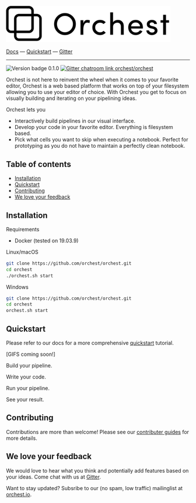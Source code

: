 <img src='docs/source/img/logo.png' width="450px" />
<br/>

[Docs](https://orchest.readthedocs.io/en/latest/) 
— [Quickstart](https://orchest.readthedocs.io/en/latest/quickstart.html) 
— [Gitter](https://gitter.im/orchest)


-----
<img alt="Version badge 0.1.0" src="https://img.shields.io/badge/version-0.1.0-blue" />  <a href="https://gitter.im/orchest/orchest"><img alt="Gitter chatroom link orchest/orchest" src="https://img.shields.io/gitter/room/orchest/orchest" /></a>

Orchest is not here to reinvent the wheel when it comes to your favorite editor, Orchest is a web
based platform that works on top of your filesystem allowing you to use your
editor of choice. With Orchest you get to focus on visually building and iterating on your
pipelining ideas.

Orchest lets you
* Interactively build pipelines in our visual interface.
* Develop your code in your favorite editor. Everything is filesystem based.
* Pick what cells you want to skip when executing a notebook. Perfect for prototyping as you do not 
  have to maintain a perfectly clean notebook.


## Table of contents
* [Installation](#installation)
* [Quickstart](#quickstart)
* [Contributing](#contributing)
* [We love your feedback](#we-love-your-feedback)


## Installation
Requirements
* Docker (tested on 19.03.9)

Linux/macOS
```bash
git clone https://github.com/orchest/orchest.git
cd orchest
./orchest.sh start
```

Windows
```bash
git clone https://github.com/orchest/orchest.git
cd orchest
orchest.sh start
```


## Quickstart
Please refer to our docs for a more comprehensive 
[quickstart](https://orchest.readthedocs.io/en/latest/quickstart.html) tutorial.

[GIFS coming soon!]

Build your pipeline.

Write your code.

Run your pipeline.

See your result.


## Contributing
Contributions are more than welcome! Please see our 
[contributer guides](https://orchest.readthedocs.io/en/latest/development/contributer_guides.html)
for more details.


## We love your feedback
We would love to hear what you think and potentially add features based on your ideas. Come chat
with us at [Gitter](https://gitter.im/orchest).

Want to stay updated? Subsribe to our (no spam, low traffic) mailinglist at
[orchest.io](https://www.orchest.io/).
